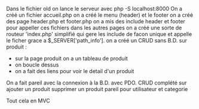 Dans le fichier old
on lance le serveur avec 
php -S localhost:8000
On a créé un fichier accueil.php
on a créé le menu (header) et le footer
on a créé des page header.php et footer.php
on a mis des include header et footer pour 
appeller ces fichiers dans les autres pages
on a créé une sorte de routeur 'index.php' simplifié qui gere les include de facon unique et appelle le ficher grace a $_SERVER['path_info'].
on a créé un CRUD sans B.D. sur produit :
  - sur la page produit on a un tableau de produit
  - on boucle dessus
  - on a fait des liens pour voir le detail d'un produit

  On a fait pareil avec la connexion à la B.D.
 avec PDO. 
 CRUD complété sur ajouter un produit 
                   supprimer un produit
pareil pour utilisateur et categorie

Tout cela en MVC